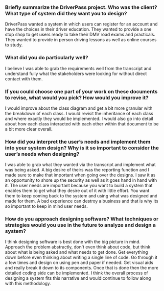 
### Briefly summarize the DriverPass project. Who was the client? What type of system did they want you to design?

DriverPass wanted a system in which users can register for an account and have the choices in their driver education. They wanted to provide a one stop shop to get users ready to take their DMV road exams and practicals. They wanted to provide in person driving lessons as well as online courses to study.

### What did you do particularly well?

I believe I was able to grab the requirements well from the transcript and understand fully what the stakeholders were looking for without direct contact with them.

### If you could choose one part of your work on these documents to revise, what would you pick? How would you improve it?

I would improve about the class diagram and get a bit more granular with the breakdown of each class. I would revisit the inheritance of each class and where exactly they would be implemented. I would also go into detail about how each class interacted with each other within that document to be a bit more clear overall. 

### How did you interpret the user’s needs and implement them into your system design? Why is it so important to consider the user’s needs when designing?

I was able to grab what they wanted via the transcript and implement what was being asked. A big desire of theirs was the reporting function and I made sure to make that important when going over the designs. I saw it as an opportunity to shore up the security as well as it goes hand in hand with it. The user needs are important because you want to build a system that enables them to get what they desire out of it with little effort. You want them to keep coming back to the system and using what was designed and made for them. A bad experience can destroy a business and that is why its so important to keep in mind user needs. 

### How do you approach designing software? What techniques or strategies would you use in the future to analyze and design a system?

I think designing software is best done with the big picture in mind. Approach the problem abstractly, don't even think about code, but think about what is being asked and what needs to get done. Get everything down before even thinking about writing a single line of code. Go through it a few times and design on using pen and paper if needed. Get visual aids and really break it down to its components. Once that is done then the more detailed coding side can be implemented. I think the overall process of designing a system fits this narrative and would continue to follow along with this methodology. 

